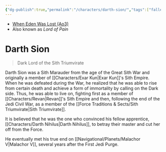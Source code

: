```yaml
---
{"dg-publish":true,"permalink":"/characters/darth-sion/","tags":["fallenjedi","sith","forcesensitive","sithtrio"],"noteIcon":"saber1"}
---
```


- [When Eden Was Lost (Ao3)](https://archiveofourown.org/works/19334440)
- Also known as *Lord of Pain*
# Darth Sion
>Dark Lord of the Sith Triumvirate

Darth Sion was a Sith Marauder from the age of the Great Sith War and originally a member of [[Characters/Exar Kun\|Exar Kun]]'s Sith Empire. When he was defeated during the War, he realized that he was able to rise from certain death and achieve a form of immortality by calling on the Dark side. Thus, he was able to live on, fighting first as a member of [[Characters/Revan\|Revan]]'s Sith Empire and then, following the end of the Jedi Civil War, as a member of the [[Force Traditions & Sects/Sith Triumvirate\|Sith Triumvirate]]. 

It is believed that he was the one who convinced his fellow apprentice, [[Characters/Darth Nihilus\|Darth Nihilus]], to betray their master and cut her off from the Force. 

He eventually met his true end on [[Navigational/Planets/Malachor V\|Malachor V]], several years after the First Jedi Purge. 